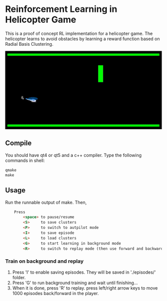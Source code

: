 # Reinforcement Learning in Helicopter Game
This is a proof of concept RL implementation for a helicopter game. The helicopter learns to avoid obstacles by learning a reward function based on Radial Basis Clustering.

<p align="center">
  <img src="https://raw.githubusercontent.com/AmirooR/RL_helicoopter/master/COPS.gif" alt="Demo"/>
</p>

## Compile
You should have qt4 or qt5 and a c++ compiler. Type the following commands in shell:

    qmake
    make

## Usage
Run the runnable output of make. Then,
```html
    Press
        <space> to pause/resume
        <S>     to save clusters
        <P>     to switch to autpilot mode
        <I>     to save episode
        <L>     to load clusters
        <G>     to start learning in background mode
        <R>     to switch to replay mode (then use forward and backward to jump 1000 episodes forward or backward
```

### Train on background and replay
1. Press 'I' to enable saving episodes. They will be saved in './episodes/' folder.
2. Press 'G' to run background training and wait until finishing...
3. When it is done, press 'R' to replay. press left/right arrow keys to move 1000 episodes back/forward in the player.
